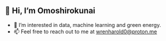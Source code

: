 ## 👋 Hi, I’m Omoshirokunai

- 👀 I’m interested in data, machine learning and green energy.
- 📫 Feel free to reach out to me at wrenharold0@proton.me

